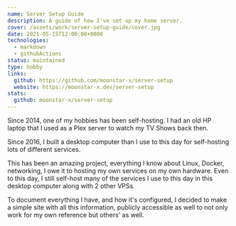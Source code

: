 ```yaml
---
name: Server Setup Guide
description: A guide of how I've set up my home server.
cover: /assets/work/server-setup-guide/cover.jpg
date: 2021-05-15T12:00:00+0000
technologies:
  - markdown
  - githubActions
status: maintained
type: hobby
links:
  github: https://github.com/moonstar-x/server-setup
  website: https://moonstar-x.dev/server-setup
stats:
  github: moonstar-x/server-setup
---
```


Since 2014, one of my hobbies has been self-hosting. I had an old HP laptop that I used as a Plex server to watch
my TV Shows back then.

Since 2016, I built a desktop computer than I use to this day for self-hosting lots of different services.

This has been an amazing project, everything I know about Linux, Docker, networking, I owe it to hosting my own services
on my own hardware. Even to this day, I still self-host many of the services I use to this day in this desktop computer
along with 2 other VPSs.

To document everything I have, and how it's configured, I decided to make a simple site with all this information,
publicly accessible as well to not only work for my own reference but others' as well.
